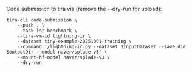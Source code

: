 
Code submission to tira via (remove the --dry-run for upload):

```
tira-cli code-submission \
    --path . \
    --task lsr-benchmark \
    --tira-vm-id lightning-ir \
    --dataset tiny-example-20251001-training \
    --command '/lightning-ir.py --dataset $inputDataset --save_dir $outputDir --model naver/splade-v3' \
    --mount-hf-model naver/splade-v3 \
    --dry-run
```

